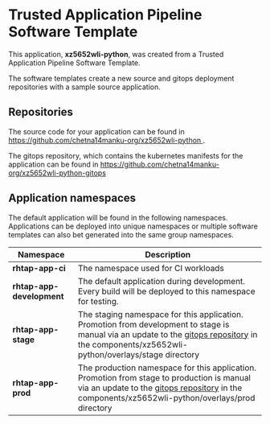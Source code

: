 # Trusted Application Pipeline Software Template

This application, **xz5652wli-python**, was created from a Trusted Application Pipeline Software Template.

The software templates create a new source and gitops deployment repositories with a sample source application. 

## Repositories

The source code for your application can be found in [https://github.com/chetna14manku-org/xz5652wli-python ](https://github.com/chetna14manku-org/xz5652wli-python ).
 
The gitops repository, which contains the kubernetes manifests for the application can be found in 
[https://github.com/chetna14manku-org/xz5652wli-python-gitops ](https://github.com/chetna14manku-org/xz5652wli-python-gitops ) 

## Application namespaces 

The default application will be found in the following namespaces. Applications can be deployed into unique namespaces or multiple software templates can also bet generated into the same group namespaces.  

|  Namespace   |  Description   |  
| -------- | -------- |
| **rhtap-app-ci** | The namespace used for CI workloads |
| **rhtap-app-development** | The default application during development. Every build will be deployed to this namespace for testing. |
| **rhtap-app-stage** | The staging namespace for this application. Promotion from development to stage is manual via an update to the [gitops repository](https://github.com/chetna14manku-org/xz5652wli-python-gitops ) in the components/xz5652wli-python/overlays/stage directory |
| **rhtap-app-prod** | The production namespace for this application. Promotion from stage to production is manual via an update to the [gitops repository](https://github.com/chetna14manku-org/xz5652wli-python-gitops ) in the components/xz5652wli-python/overlays/prod directory |